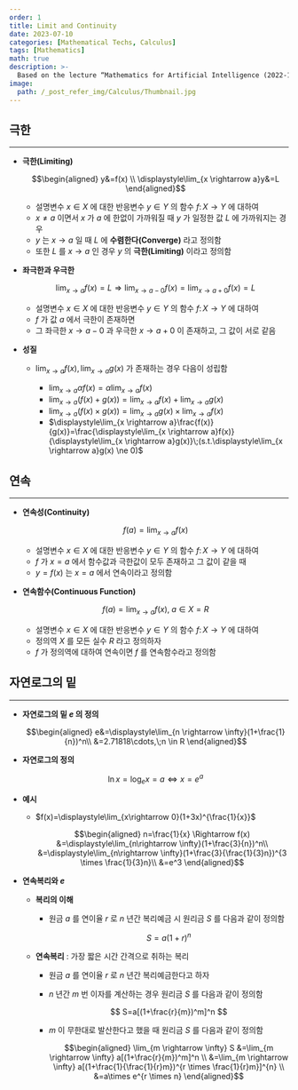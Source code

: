 ```yaml
---
order: 1
title: Limit and Continuity
date: 2023-07-10
categories: [Mathematical Techs, Calculus]
tags: [Mathematics]
math: true
description: >-
  Based on the lecture “Mathematics for Artificial Intelligence (2022-1)” by Prof. Yeo Jin Chung, Dept. of AI, Big Data & Management, College of Business Administration, Kookmin Univ.
image:
  path: /_post_refer_img/Calculus/Thumbnail.jpg
---
```


## 극한
-----

- **극한(Limiting)**

    $$\begin{aligned}
    y&=f(x) \\
    \displaystyle\lim_{x  \rightarrow a}y&=L
    \end{aligned}$$

    - 설명변수 $x \in X$ 에 대한 반응변수 $y \in Y$ 의 함수 $f:\,X\rightarrow Y$ 에 대하여
    - $x \ne a$ 이면서 $x$ 가 $a$ 에 한없이 가까워질 때 $y$ 가 일정한 값 $L$ 에 가까워지는 경우
    - $y$ 는 $x  \rightarrow a$ 일 때 $L$ 에 **수렴한다(Converge)** 라고 정의함
    - 또한 $L$ 를 $x  \rightarrow a$ 인 경우 $y$ 의 **극한(Limiting)** 이라고 정의함

- **좌극한과 우극한**

    $$
    \displaystyle\lim_{x  \rightarrow a}f(x)=L \Rightarrow \displaystyle\lim_{x  \rightarrow a-0}f(x)=\displaystyle\lim_{x  \rightarrow a+0}f(x)=L
    $$

    - 설명변수 $x \in X$ 에 대한 반응변수 $y \in Y$ 의 함수 $f:\,X\rightarrow Y$ 에 대하여
    - $f$ 가 값 $a$ 에서 극한이 존재하면
    - 그 좌극한 $x  \rightarrow a-0$ 과 우극한 $x  \rightarrow a+0$ 이 존재하고, 그 값이 서로 같음

- **성질**
    - $\displaystyle\lim_{x  \rightarrow a}f(x), \displaystyle\lim_{x  \rightarrow a}g(x)$ 가 존재하는 경우 다음이 성립함

        - $\displaystyle\lim_{x  \rightarrow a}\alpha f(x)=\alpha\displaystyle\lim_{x  \rightarrow a}f(x)$
        - $\displaystyle\lim_{x  \rightarrow a}(f(x)+g(x))=\displaystyle\lim_{x  \rightarrow a}f(x)+\displaystyle\lim_{x  \rightarrow a}g(x)$
        - $\displaystyle\lim_{x  \rightarrow a}(f(x) \times g(x))=\displaystyle\lim_{x  \rightarrow a}g(x) \times \displaystyle\lim_{x  \rightarrow a}f(x)$
        - $\displaystyle\lim_{x  \rightarrow a}\frac{f(x)}{g(x)}=\frac{\displaystyle\lim_{x  \rightarrow a}f(x)}{\displaystyle\lim_{x  \rightarrow a}g(x)}\;(s.t.\displaystyle\lim_{x  \rightarrow a}g(x) \ne 0)$

## 연속
-----

- **연속성(Continuity)**

    $$
    f(a)=\displaystyle\lim_{x  \rightarrow a}f(x)
    $$

    - 설명변수 $x \in X$ 에 대한 반응변수 $y \in Y$ 의 함수 $f:\,X\rightarrow Y$ 에 대하여
    - $f$ 가 $x=a$ 에서 함수값과 극한값이 모두 존재하고 그 값이 같을 때
    - $y=f(x)$ 는 $x=a$ 에서 연속이라고 정의함

- **연속함수(Continuous Function)**

    $$
    f(a)=\displaystyle\lim_{x  \rightarrow a}f(x), \; a \in X=R
    $$

    - 설명변수 $x \in X$ 에 대한 반응변수 $y \in Y$ 의 함수 $f:\,X\rightarrow Y$ 에 대하여
    - 정의역 $X$ 를 모든 실수 $R$ 라고 정의하자
    - $f$ 가 정의역에 대하여 연속이면 $f$ 를 연속함수라고 정의함

## 자연로그의 밑
-----

- **자연로그의 밑 $e$ 의 정의**

    $$\begin{aligned}
    e&=\displaystyle\lim_{n \rightarrow \infty}(1+\frac{1}{n})^n\\
    &=2.71818\cdots,\;n \in R
    \end{aligned}$$

- **자연로그의 정의**

    $$
    \ln x=\log_e x=a \Leftrightarrow x=e^a
    $$

- **예시**
    - $f(x)=\displaystyle\lim_{x\rightarrow 0}(1+3x)^{\frac{1}{x}}$

        $$\begin{aligned}
        n=\frac{1}{x} \Rightarrow 
        f(x)
        &=\displaystyle\lim_{n\rightarrow \infty}(1+\frac{3}{n})^n\\
        &=\displaystyle\lim_{n\rightarrow \infty}(1+\frac{3}{\frac{1}{3}n})^{3 \times \frac{1}{3}n}\\
        &=e^3
        \end{aligned}$$

- **연속복리와 $e$**
    - **복리의 이해**
        - 원금 $a$ 를 연이율 $r$ 로 $n$ 년간 복리예금 시 원리금 $S$ 를 다음과 같이 정의함

            $$
            S=a(1+r)^n
            $$
    
    - **연속복리** : 가장 짧은 시간 간격으로 취하는 복리
        - 원금 $a$ 를 연이율 $r$ 로 $n$ 년간 복리예금한다고 하자
        - $n$ 년간 $m$ 번 이자를 계산하는 경우 원리금 $S$ 를 다음과 같이 정의함

            $$
            S=a[(1+\frac{r}{m})^m]^n
            $$
        
        - $m$ 이 무한대로 발산한다고 했을 때 원리금 $S$ 를 다음과 같이 정의함

            $$\begin{aligned}
            \lim_{m \rightarrow \infty} S
            &=\lim_{m \rightarrow \infty} a[(1+\frac{r}{m})^m]^n \\
            &=\lim_{m \rightarrow \infty} a[(1+\frac{1}{\frac{1}{r}m})^{r \times \frac{1}{r}m}]^{n} \\
            &=a\times e^{r \times n}
            \end{aligned}$$